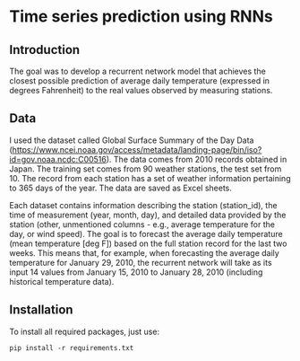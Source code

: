 # Time series prediction using RNNs

## Introduction

The goal was to develop a recurrent network model that achieves the closest possible prediction of average daily temperature (expressed in degrees Fahrenheit) to the real values observed by measuring stations. 

## Data

I used the dataset called Global Surface Summary of the Day Data (https://www.ncei.noaa.gov/access/metadata/landing-page/bin/iso?id=gov.noaa.ncdc:C00516). The data comes from 2010 records obtained in Japan. The training set comes from 90 weather stations, the test set from 10. The record from each station has a set of weather information pertaining to 365 days of the year. The data are saved as Excel sheets.

Each dataset contains information describing the station (station_id), the time of measurement (year, month, day), and detailed data provided by the station (other, unmentioned columns - e.g., average temperature for the day, or wind speed). The goal is to forecast the average daily temperature (mean temperature [deg F]) based on the full station record for the last two weeks. This means that, for example, when forecasting the average daily temperature for January 29, 2010, the recurrent network will take as its input 14 values from January 15, 2010 to January 28, 2010 (including historical temperature data).

## Installation

To install all required packages, just use:

```
pip install -r requirements.txt
```
